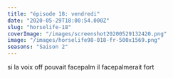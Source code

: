 ```yaml
---
title: "épisode 18: vendredi"
date: "2020-05-29T18:00:54.000Z"
slug: "horselife-18"
coverImage: "/images/screenshot20200529132420.png"
image: "/images/horselife98-018-fr-500x1569.png"
seasons: "Saison 2"
---
```


si la voix off pouvait facepalm il facepalmerait fort
